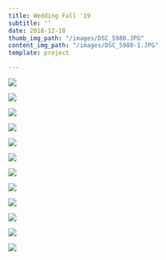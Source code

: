 ```yaml
---
title: Wedding Fall '19
subtitle: ''
date: 2018-12-18
thumb_img_path: "/images/DSC_5980.JPG"
content_img_path: "/images/DSC_5980-1.JPG"
template: project

---
```

![](/images/DSC_5655.JPG)

![](/images/DSC_5663.JPG)

![](/images/DSC_5759.JPG)

![](/images/DSC_5827.JPG)

![](/images/DSC_5868.JPG)

![](/images/DSC_5884.JPG)

![](/images/DSC_5898-Edit.JPG)

![](/images/DSC_6073.JPG)

![](/images/DSC_6090-Edit-Edit.JPG)

![](/images/DSC_6138.JPG)

![](/images/DSC_6534.JPG)

![](/images/DSC_6616.JPG)